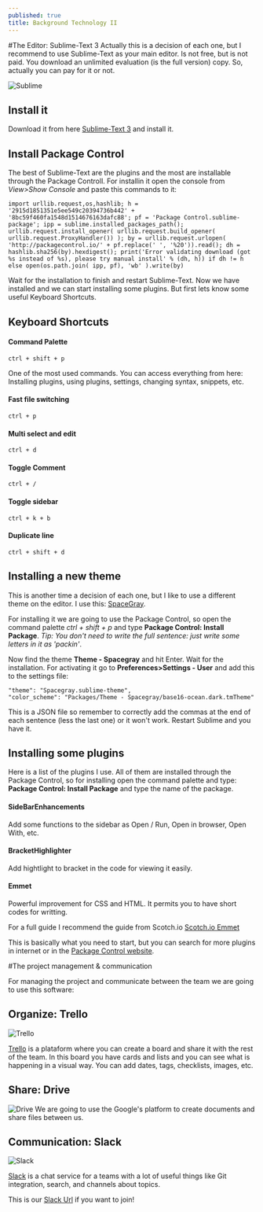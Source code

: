 ```yaml
---
published: true
title: Background Technology II
---
```



#The Editor: Sublime-Text 3
Actually this is a decision of each one, but I recommend to use Sublime-Text as your main editor. Is not free, but is not paid. You download an unlimited evaluation (is the full version) copy. So, actually you can pay for it or not.

![Sublime](http://i.imgur.com/zd6HAqc.png)

## Install it
Download it from here [Sublime-Text 3](http://www.sublimetext.com/3) and install it.

## Install Package Control

The best of Sublime-Text are the plugins and the most are installable through the Package Controll. For installin it open the console from *View>Show Console* and paste this commands to it:

	import urllib.request,os,hashlib; h = '2915d1851351e5ee549c20394736b442' + 			'8bc59f460fa1548d1514676163dafc88'; pf = 'Package Control.sublime-package'; ipp = sublime.installed_packages_path(); urllib.request.install_opener( urllib.request.build_opener( urllib.request.ProxyHandler()) ); by = urllib.request.urlopen( 'http://packagecontrol.io/' + pf.replace(' ', '%20')).read(); dh = hashlib.sha256(by).hexdigest(); print('Error validating download (got %s instead of %s), please try manual install' % (dh, h)) if dh != h else open(os.path.join( ipp, pf), 'wb' ).write(by)


Wait for the installation to finish and restart Sublime-Text. Now we have installed and we can start installing some plugins. But first lets know some useful Keyboard Shortcuts.

## Keyboard Shortcuts

#### Command Palette
	ctrl + shift + p
One of the most used commands. You can access everything from here: Installing plugins, using plugins, settings, changing syntax, snippets, etc.
#### Fast file switching
	ctrl + p    
#### Multi select and edit
	ctrl + d
#### Toggle Comment
	ctrl + /
#### Toggle sidebar
	ctrl + k + b
#### Duplicate line
	ctrl + shift + d
    

## Installing a new theme

This is another time a decision of each one, but I like to use a different theme on the editor. I use this: [SpaceGray](https://github.com/kkga/spacegray).

For installing it we are going to use the Package Control, so open the command palette *ctrl + shift + p* and type **Package Control: Install Package**. *Tip: You don't need to write the full sentence: just write some letters in it as 'packin'*. 

Now find the theme **Theme - Spacegray** and hit Enter. Wait for the installation. For activating it go to **Preferences>Settings - User** and add this to the settings file:

	"theme": "Spacegray.sublime-theme",
  	"color_scheme": "Packages/Theme - Spacegray/base16-ocean.dark.tmTheme"

This is a JSON file so remember to correctly add the commas at the end of each sentence (less the last one) or it won't work. Restart Sublime and you have it.


## Installing some plugins

Here is a list of the plugins I use. All of them are installed through the Package Control, so for installing open the command palette and type: **Package Control: Install Package** and type the name of the package.

#### SideBarEnhancements
Add some functions to the sidebar as Open / Run, Open in browser, Open With, etc.
#### BracketHighlighter
Add hightlight to bracket in the code for viewing it easily.
#### Emmet
Powerful improvement for CSS and HTML. It permits you to have short codes for writting. 

For a full guide I recommend the guide from Scotch.io [Scotch.io Emmet](https://scotch.io/tutorials/write-html-crazy-fast-with-emmet-an-interactive-guide)

This is basically what you need to start, but you can search for more plugins in internet or in the [Package Control website](https://packagecontrol.io/).


#The project management & communication

For managing the project and communicate between the team we are going to use this software:

## Organize: Trello

![Trello](http://i.imgur.com/pKF6WP9.png)

[Trello](trello.com) is a plataform where you can create a board and share it with the rest of the team. In this board you have cards and lists and you can see what is happening in a visual way. You can add dates, tags, checklists, images, etc. 

## Share: Drive
![Drive](http://i.imgur.com/ZoqAdmv.jpg)
We are going to use the Google's platform to create documents and share files between us.

## Communication: Slack
![Slack](http://i.imgur.com/PSP8t5e.png)

[Slack](https://slack.com/) is a chat service for a teams with a lot of useful things like Git integration, search, and channels about topics.

This is our [Slack Url](https://plazagrama.slack.com) if you want to join!

